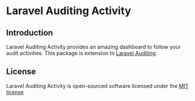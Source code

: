 # Laravel Auditing Activity

## Introduction

Laravel Auditing Activity provides an amazing dashboard to follow your audit activities. This package is extension to [Laravel Auditing](http://laravel-auditing.com).

## License

Laravel Auditing Activity is open-sourced software licensed under the [MIT license](http://opensource.org/licenses/MIT)